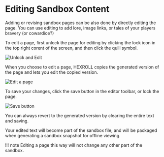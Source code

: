 # Editing Sandbox Content

Adding or revising sandbox pages can be also done by directly editing the page.
You can use editing to add lore, image links, or tales of your players bravery (or cowardice?)


To edit a page, first unlock the page for editing by clicking the lock icon in the top right corent of the screen, and then click the quill symbol. 

![Unlock and Edit](/images/quill.jpg)

When you choose to edit a page, HEXROLL copies the generated version of the page and lets you edit the copied version. 

![Edit a page](/images/page_editor.jpg)


To save your changes, click the save button in the editor toolbar, or lock the page.

![Save button](/images/editor_save.jpg)


You can always revert to the generated version by clearing the entire text and saving.


Your edited text will become part of the sandbox file, and will be packaged when generating a sandbox snapshot for offline viewing.

!!! note
    Editing a page this way will not change any other part of the sandbox. 
    
